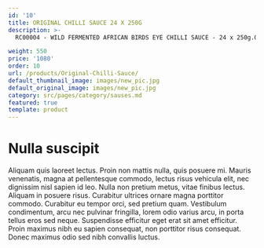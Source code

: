 ```yaml
---
id: '10'
title: ORIGINAL CHILLI SAUCE 24 X 250G
description: >-
  RC00004 - WILD FERMENTED AFRICAN BIRDS EYE CHILLI SAUCE - 24 x 250g.Our Wild Fermented African Bird's Eye Chilli Sauce is a HOT chilli sauce. It’s made from real ingredients and fermented for flavour.

weight: 550
price: '1080'
order: 10
url: /products/Original-Chilli-Sauce/
default_thumbnail_image: images/new_pic.jpg
default_original_image: images/new_pic.jpg
category: src/pages/category/sauses.md
featured: true
template: product
---
```


# Nulla suscipit

Aliquam quis laoreet lectus. Proin non mattis nulla, quis posuere mi. Mauris venenatis, magna at pellentesque commodo, lectus risus vehicula elit, nec dignissim nisl sapien id leo. Nulla non pretium metus, vitae finibus lectus. Aliquam in posuere risus. Curabitur ultrices ornare magna porttitor commodo. Curabitur eu tempor orci, sed pretium quam. Vestibulum condimentum, arcu nec pulvinar fringilla, lorem odio varius arcu, in porta tellus eros sed neque. Suspendisse efficitur eget erat sit amet efficitur. Proin maximus nibh eu sapien consequat, non porttitor risus consequat. Donec maximus odio sed nibh convallis luctus.